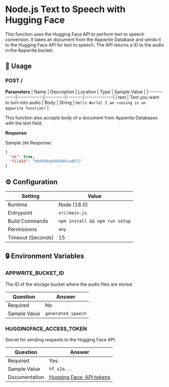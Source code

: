 # Node.js Text to Speech with Hugging Face

This function uses the Hugging Face API to perform text to speech conversion. It takes an document from the Appwrite Database and sends it to the Hugging Face API for text to speech. The API returns a ID to the audio in the Appwrite bucket.

## 🧰 Usage

### POST /

**Parameters**
| Name | Description | Location | Type | Sample Value |
|------------|-------------|----------|--------|--------------|
| text | Text you want to turn into audio | Body | String | `Hello World! I am running in an Appwrite function!` |

This function also accepts body of a document from Appwrite Databases with the text field.

**Response**

Sample `200` Response:

```json
{
  "ok": true,
  "fileId": "660560a8d856801ad6f2"
}
```

## ⚙️ Configuration

| Setting           | Value                          |
| ----------------- | ------------------------------ |
| Runtime           | Node (18.0)                    |
| Entrypoint        | `src/main.js`                  |
| Build Commands    | `npm install && npm run setup` |
| Permissions       | `any`                          |
| Timeout (Seconds) | 15                             |

## 🔒 Environment Variables

### APPWRITE_BUCKET_ID

The ID of the storage bucket where the audio files are stored.

| Question     | Answer             |
| ------------ | ------------------ |
| Required     | No                 |
| Sample Value | `generated_speech` |

### HUGGINGFACE_ACCESS_TOKEN

Secret for sending requests to the Hugging Face API.

| Question      | Answer                                                                                                |
| ------------- | ----------------------------------------------------------------------------------------------------- |
| Required      | Yes                                                                                                   |
| Sample Value  | `hf_x2a...`                                                                                           |
| Documentation | [Hugging Face: API tokens](https://huggingface.co/docs/api-inference/en/quicktour#get-your-api-token) |
